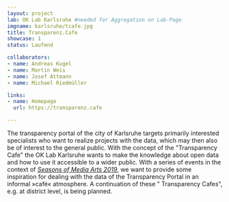 ```yaml
---
layout: project
lab: OK Lab Karlsruhe #needed for Aggregation on Lab-Page
imgname: karlsruhe/tcafe.jpg
title: Transparenz.Cafe
showcase: 1
status: Laufend

collaborators:
- name: Andreas Kugel
- name: Martin Weis
- name: Josef Attmann
- name: Michael Riedmüller

links:
- name: Homepage
  url: https://transparenz.cafe

---
```


The transparency portal of the city of Karlsruhe targets primarily interested specialists who want to realize projects with the data, which may then also be of interest to the general public. With the concept of the "Transparency Cafe" the OK Lab Karlsruhe wants to make the knowledge about open data and how to use it accessible to a wider public. With a series of events in the context of [*Seasons of Media Arts 2019*](https://zkm.de/de/veranstaltung/2019/08/datenlabor-workshop), we want to provide some inspiration for dealing with the data of the Transparency Portal in an informal »café« atmosphere. A continuation of these " Transparency Cafes", e.g. at district level, is being planned. 
